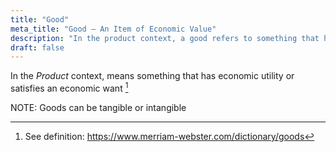 ```yaml
---
title: "Good"
meta_title: "Good – An Item of Economic Value"
description: "In the product context, a good refers to something that has economic utility or satisfies a need. Goods can be tangible (e.g., physical items) or intangible (e.g., software, digital services)."
draft: false
---
```


In the *Product* context, means something that has economic utility or satisfies an economic want [^1]

NOTE: Goods can be tangible or intangible

[^1]: See definition: https://www.merriam-webster.com/dictionary/goods


